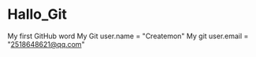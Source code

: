# Hallo_Git
My first GitHub word
My Git user.name = "Createmon"
My git user.email = "2518648621@qq.com"
